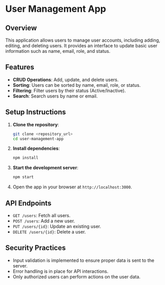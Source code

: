 # User Management App

## Overview

This application allows users to manage user accounts, including adding, editing, and deleting users. It provides an interface to update basic user information such as name, email, role, and status.

## Features

- **CRUD Operations**: Add, update, and delete users.
- **Sorting**: Users can be sorted by name, email, role, or status.
- **Filtering**: Filter users by their status (Active/Inactive).
- **Search**: Search users by name or email.

## Setup Instructions

1. **Clone the repository**:
    ```bash
    git clone <repository_url>
    cd user-management-app
    ```

2. **Install dependencies**:
    ```bash
    npm install
    ```

3. **Start the development server**:
    ```bash
    npm start
    ```

4. Open the app in your browser at `http://localhost:3000`.

## API Endpoints

- `GET /users`: Fetch all users.
- `POST /users`: Add a new user.
- `PUT /users/{id}`: Update an existing user.
- `DELETE /users/{id}`: Delete a user.

## Security Practices

- Input validation is implemented to ensure proper data is sent to the server.
- Error handling is in place for API interactions.
- Only authorized users can perform actions on the user data.
